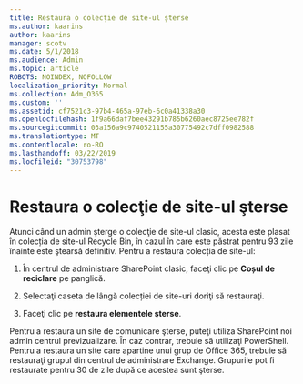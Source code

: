 ```yaml
---
title: Restaura o colecţie de site-ul şterse
ms.author: kaarins
author: kaarins
manager: scotv
ms.date: 5/1/2018
ms.audience: Admin
ms.topic: article
ROBOTS: NOINDEX, NOFOLLOW
localization_priority: Normal
ms.collection: Adm_O365
ms.custom: ''
ms.assetid: cf7521c3-97b4-465a-97eb-6c0a41338a30
ms.openlocfilehash: 1f9a66daf7bee43291b785b6260aec8725ee782f
ms.sourcegitcommit: 03a156a9c9740521155a30775492c7dff0982588
ms.translationtype: MT
ms.contentlocale: ro-RO
ms.lasthandoff: 03/22/2019
ms.locfileid: "30753798"
---
```

# <a name="restore-a-deleted-site-collection"></a>Restaura o colecţie de site-ul şterse

Atunci când un admin şterge o colecţie de site-ul clasic, acesta este plasat în colecția de site-ul Recycle Bin, în cazul în care este păstrat pentru 93 zile înainte este ştearsă definitiv. Pentru a restaura colecția de site-ul:
  
1. În centrul de administrare SharePoint clasic, faceţi clic pe **Coșul de reciclare** pe panglică. 
    
2. Selectaţi caseta de lângă colecției de site-uri doriţi să restauraţi.
    
3. Faceţi clic pe **restaura elementele şterse**.
    
Pentru a restaura un site de comunicare şterse, puteţi utiliza SharePoint noi admin centrul previzualizare. În caz contrar, trebuie să utilizaţi PowerShell. Pentru a restaura un site care apartine unui grup de Office 365, trebuie să restauraţi grupul din centrul de administrare Exchange. Grupurile pot fi restaurate pentru 30 de zile după ce acestea sunt şterse.
  

